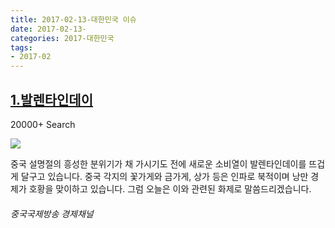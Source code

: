 ```yaml
---
title: 2017-02-13-대한민국 이슈
date: 2017-02-13-
categories: 2017-대한민국
tags: 
- 2017-02
---
```


[1.발렌타인데이](http://korean.cri.cn/1620/2017/02/14/1s244339.htm)
--

20000+ Search

![](http:)

중국 설명절의 흥성한 분위기가 채 가시기도 전에 새로운 소비열이 발렌타인데이를 뜨겁게 달구고 있습니다. 중국 각지의 꽃가게와 금가게, 상가 등은 인파로 북적이며 낭만 경제가 호황을 맞이하고 있습니다. 그럼 오늘은 이와 관련된 화제로 말씀드리겠습니다.
###### 중국국제방송 경제채널

